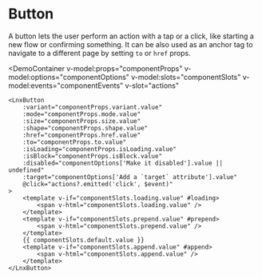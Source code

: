 <script setup lang="ts">
import { ref } from 'vue'; 
import { ComponentProp } from '../../../../../.vitepress/components/types.ts';
import { LnxButton } from '.'; 
import {
    ButtonVariants,
	ButtonModes,
	ButtonSizes,
	ButtonShapes,
} from './types.js'; 

const componentProps = ref<Record<string, ComponentProp>>({
    variant: {
        description: 'Applies different palette of colors',
        controlType: 'select',
        type: 'TButtonVariant',
        options: ButtonVariants,
        defaultValue: 'ButtonVariants.PRIMARY',
        value: ButtonVariants.PRIMARY,
    },
    mode: {
        description: 'Display mode. Recommended for changing the importance',
        controlType: 'select',
        type: 'TButtonMode',
        options: ButtonModes,
        defaultValue: 'ButtonModes.SOLID',
        value: ButtonModes.SOLID,
    },
    size: {
        description: 'Modifies spacing and font sizing',
        controlType: 'select',
        type: 'TButtonSizes',
        options: ButtonSizes,
        defaultValue: 'ButtonSizes.MEDIUM',
        value: ButtonSizes.MEDIUM,
    },
    shape: {
        description: 'Reimagines how it\'s built',
        controlType: 'select',
        type: 'TButtonShapes',
        options: ButtonShapes,
        defaultValue: 'ButtonShapes.NORMAL',
        value: ButtonShapes.NORMAL,
    },
    href: {
        description: 'Converts the button in an anchor tag with the given URL',
        controlType: 'input',
        type: 'string',
        defaultValue: 'undefined',
        value: undefined,
    },
    to: {
        description: 'Converts the button in a router-link with the given route. If `href` is set, this is ignored.',
        controlType: 'input',
        type: 'string | object',
        defaultValue: 'undefined',
        value: undefined,
    },
    isLoading: {
        description: 'When loading, it is disabled and shows a different content',
        controlType: 'switch',
        type: 'boolean',
        defaultValue: 'false',
        value: false,
    },
    isBlock: {
        description: 'Indicates if the button should take the full width of its parent',
        controlType: 'switch',
        type: 'boolean',
        defaultValue: 'false',
        value: false,
    },
});

const componentOptions = ref<Record<string, ComponentProp>>({
    'Make it disabled': {
        description: 'Native HTML attribute to disable the button',
        controlType: 'switch',
        type: 'boolean',
        defaultValue: false,
        value: false,
    },
    'Add a `target` attribute': {
        description: 'Only works if `href` prop is set. Native HTML attribute to define where the link should open',
        controlType: 'input',
        type: 'string',
        defaultValue: 'undefined',
        value: undefined,
    },
});

const componentSlots = ref<Record<string, ComponentSlot>>({
    default: {
        description: 'Actual content of the button',
        value: 'Click me!',
    },
    loading: {
        description: 'Displayed content when the button is loading',
        value: '',
    },
    prepend: {
        description: 'Icon that should be prepended <em>before</em> to the content',
        value: '',
    },
    append: {
        description: 'Icon that should be appended <em>after</em> to the content',
        value: '',
    },
});

const componentEvents = ref<Record<string, ComponentEvent>>({
    click: {
        description: 'Emitted when the button is clicked',
        type: { name: 'PointerEvent', link: 'https://developer.mozilla.org/en-US/docs/Web/API/PointerEvent' },
        isNative: true,
    }
});
</script>

# Button

A button lets the user perform an action with a tap or a click, like starting a new flow or confirming something. It can be also used as an anchor tag to navigate to a different page by setting `to` or `href` props.

<DemoContainer
    v-model:props="componentProps"
    v-model:options="componentOptions"
    v-model:slots="componentSlots"
    v-model:events="componentEvents"
    v-slot="actions"
>
    <LnxButton
        :variant="componentProps.variant.value"
        :mode="componentProps.mode.value"
        :size="componentProps.size.value"
        :shape="componentProps.shape.value"
        :href="componentProps.href.value"
        :to="componentProps.to.value"
        :isLoading="componentProps.isLoading.value"
        :isBlock="componentProps.isBlock.value"
        :disabled="componentOptions['Make it disabled'].value || undefined"
        :target="componentOptions['Add a `target` attribute'].value"
        @click="actions?.emitted('click', $event)"
    >
        <template v-if="componentSlots.loading.value" #loading>
            <span v-html="componentSlots.loading.value" />
        </template>
        <template v-if="componentSlots.prepend.value" #prepend>
            <span v-html="componentSlots.prepend.value" />
        </template>
        {{ componentSlots.default.value }}
        <template v-if="componentSlots.append.value" #append>
            <span v-html="componentSlots.append.value" />   
        </template>
    </LnxButton>
</DemoContainer>